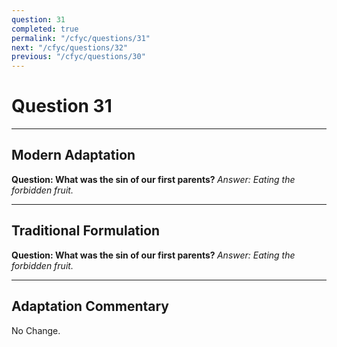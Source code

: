 ```yaml
---
question: 31
completed: true
permalink: "/cfyc/questions/31"
next: "/cfyc/questions/32"
previous: "/cfyc/questions/30"
---
```

# Question 31
---
## Modern Adaptation
<strong>
    Question: What was the sin of our first parents?
</strong>

<em>
    Answer: Eating the forbidden fruit.
</em>

---
## Traditional Formulation
<strong>
    Question: What was the sin of our first parents?
</strong>

<em>
    Answer: Eating the forbidden fruit.
</em>

---
## Adaptation Commentary
No Change.
